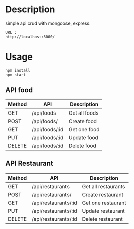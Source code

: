 

# Description
simple api crud with mongoose, express.
```
URL :
http://localhost:3000/
```

# Usage
```
npm install
npm start
```

## API food
Method | API | Description
-------| ------------ | -------------
GET | /api/foods | Get all foods
POST | /api/foods/ | Create food
GET | /api/foods/:id | Get one food
PUT | /api/foods/:id | Update food
DELETE | /api/foods/:id | Delete food

## API Restaurant
Method | API | Description
-------| ------------ | -------------
GET | /api/restaurants | Get all restaurants
POST | /api/restaurants/ | Create restaurant
GET | /api/restaurants/:id | Get one restaurant
PUT | /api/restaurants/:id | Update restaurant
DELETE | /api/restaurants/:id | Delete restaurant
